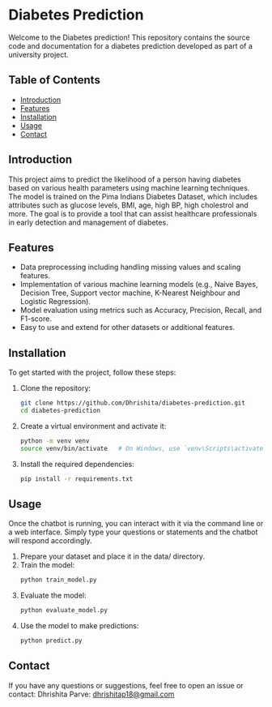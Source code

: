 # Diabetes Prediction

Welcome to the Diabetes prediction! This repository contains the source code and documentation for a diabetes prediction developed as part of a university project.

## Table of Contents

- [Introduction](#introduction)
- [Features](#features)
- [Installation](#installation)
- [Usage](#usage)
- [Contact](#contact)

## Introduction

This project aims to predict the likelihood of a person having diabetes based on various health parameters using machine learning techniques. The model is trained on the Pima Indians Diabetes Dataset, which includes attributes such as glucose levels, BMI, age, high BP, high cholestrol and more. The goal is to provide a tool that can assist healthcare professionals in early detection and management of diabetes.

## Features

- Data preprocessing including handling missing values and scaling features.
- Implementation of various machine learning models (e.g., Naive Bayes, Decision Tree, Support vector machine, K-Nearest Neighbour and Logistic Regression).
- Model evaluation using metrics such as Accuracy, Precision, Recall, and F1-score.
- Easy to use and extend for other datasets or additional features.

## Installation

To get started with the project, follow these steps:

1. Clone the repository:
   ```bash
   git clone https://github.com/Dhrishita/diabetes-prediction.git
   cd diabetes-prediction

2. Create a virtual environment and activate it:
   ```bash
   python -m venv venv
   source venv/bin/activate   # On Windows, use `venv\Scripts\activate`

3. Install the required dependencies:
   ```bash
   pip install -r requirements.txt

## Usage
Once the chatbot is running, you can interact with it via the command line or a web interface. Simply type your questions or statements and the chatbot will respond accordingly.

1. Prepare your dataset and place it in the data/ directory.
2. Train the model:
   ```bash
   python train_model.py
3. Evaluate the model:
   ```bash
   python evaluate_model.py
4. Use the model to make predictions:
   ```bash
   python predict.py

## Contact
If you have any questions or suggestions, feel free to open an issue or contact:
Dhrishita Parve: dhrishitap18@gmail.com


